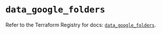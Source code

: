 # `data_google_folders`

Refer to the Terraform Registry for docs: [`data_google_folders`](https://registry.terraform.io/providers/hashicorp/google-beta/5.30.0/docs/data-sources/google_folders).
